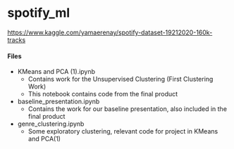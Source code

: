# spotify_ml

https://www.kaggle.com/yamaerenay/spotify-dataset-19212020-160k-tracks

#### Files
- KMeans and PCA (1).ipynb
  - Contains work for the Unsupervised Clustering (First Clustering Work)
  - This notebook contains code from the final product
- baseline_presentation.ipynb
  - Contains the work for our baseline presentation, also included in the final product
- genre_clustering.ipynb
  - Some exploratory clustering, relevant code for project in KMeans and PCA(1)
